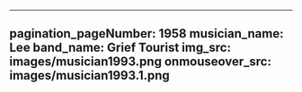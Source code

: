 ------
pagination_pageNumber: 1958
musician_name: Lee
band_name: Grief Tourist
img_src: images/musician1993.png
onmouseover_src: images/musician1993.1.png
------